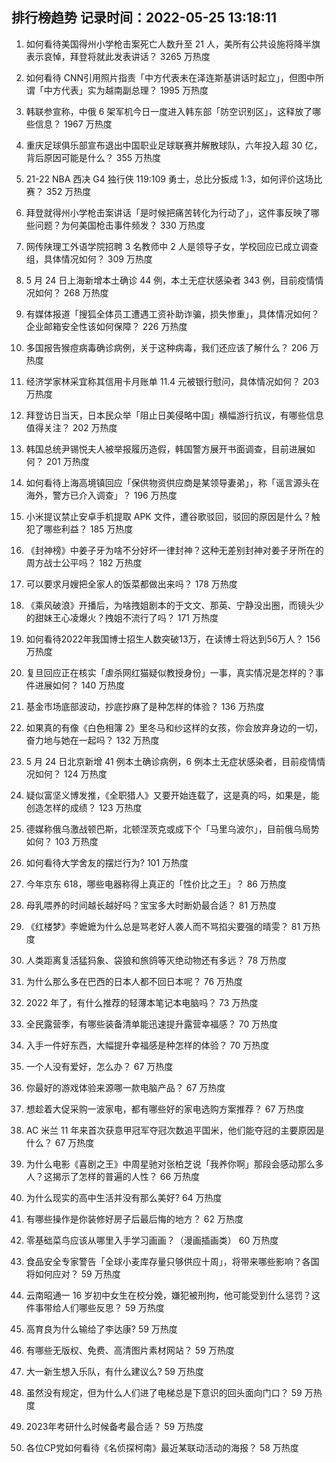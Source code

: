 
## 排行榜趋势 记录时间：2022-05-25 13:18:11
  
  1. 如何看待美国得州小学枪击案死亡人数升至 21 人，美所有公共设施将降半旗表示哀悼，拜登将就此发表讲话？ 3265 万热度
    
  2. 如何看待 CNN引用照片指责「中方代表未在泽连斯基讲话时起立」，但图中所谓「中方代表」实为越南副总理？ 1995 万热度
    
  3. 韩联参宣称，中俄 6 架军机今日一度进入韩东部「防空识别区」，这释放了哪些信息？ 1967 万热度
    
  4. 重庆足球俱乐部宣布退出中国职业足球联赛并解散球队，六年投入超 30 亿，背后原因可能是什么？ 355 万热度
    
  5. 21-22 NBA 西决 G4 独行侠 119:109 勇士，总比分扳成 1:3，如何评价这场比赛？ 352 万热度
    
  6. 拜登就得州小学枪击案讲话「是时候把痛苦转化为行动了」，这件事反映了哪些问题？为何美国枪击事件频发？ 330 万热度
    
  7. 网传陕理工外语学院招聘 3 名教师中 2 人是领导子女，学校回应已成立调查组，具体情况如何？ 309 万热度
    
  8. 5 月 24 日上海新增本土确诊 44 例，本土无症状感染者 343 例，目前疫情情况如何？ 268 万热度
    
  9. 有媒体报道「搜狐全体员工遭遇工资补助诈骗，损失惨重」，具体情况如何？企业邮箱安全性该如何保障？ 226 万热度
    
  10. 多国报告猴痘病毒确诊病例，关于这种病毒，我们还应该了解什么？ 206 万热度
    
  11. 经济学家林采宜称其信用卡月账单 11.4 元被银行慰问，具体情况如何？ 203 万热度
    
  12. 拜登访日当天，日本民众举「阻止日美侵略中国」横幅游行抗议，有哪些信息值得关注？ 202 万热度
    
  13. 韩国总统尹锡悦夫人被举报履历造假，韩国警方展开书面调查，目前进展如何？ 201 万热度
    
  14. 如何看待上海高境镇回应「保供物资供应商是某领导妻弟」，称「谣言源头在海外，警方已介入调查」？ 196 万热度
    
  15. 小米提议禁止安卓手机提取 APK 文件，遭谷歌驳回，驳回的原因是什么？触犯了哪些利益？ 185 万热度
    
  16. 《封神榜》中姜子牙为啥不分好坏一律封神？这种无差别封神对姜子牙所在的周方战士公平吗？ 182 万热度
    
  17. 可以要求月嫂把全家人的饭菜都做出来吗？ 178 万热度
    
  18. 《乘风破浪》开播后，为啥拽姐剧本的于文文、那英、宁静没出圈，而镜头少的甜妹王心凌爆火？拽姐不流行了吗？ 171 万热度
    
  19. 如何看待2022年我国博士招生人数突破13万，在读博士将达到56万人？ 156 万热度
    
  20. 复旦回应正在核实「虐杀网红猫疑似教授身份」一事，真实情况是怎样的？事件进展如何？ 140 万热度
    
  21. 基金市场底部波动，抄底抄麻了是种怎样的体验？ 136 万热度
    
  22. 如果真的有像《白色相簿 2》里冬马和纱这样的女孩，你会放弃身边的一切，奋力地与她在一起吗？ 132 万热度
    
  23. 5 月 24 日北京新增 41 例本土确诊病例，6 例本土无症状感染者，目前疫情情况如何？ 124 万热度
    
  24. 疑似富坚义博发推，《全职猎人》又要开始连载了，这是真的吗，如果是，能创造怎样的成绩？ 123 万热度
    
  25. 德媒称俄乌激战顿巴斯，北顿涅茨克或成下个「马里乌波尔」，目前俄乌局势如何？ 103 万热度
    
  26. 如何看待大学舍友的摆烂行为? 101 万热度
    
  27. 今年京东 618，哪些电器称得上真正的「性价比之王」？ 86 万热度
    
  28. 母乳喂养的时间越长越好吗？宝宝多大时断奶最合适？ 81 万热度
    
  29. 《红楼梦》李嬷嬷为什么总是骂老好人袭人而不骂掐尖要强的晴雯？ 81 万热度
    
  30. 人类距离复活猛犸象、袋狼和旅鸽等灭绝动物还有多远？ 78 万热度
    
  31. 为什么那么多在巴西的日本人都不回日本呢？ 76 万热度
    
  32. 2022 年了，有什么推荐的轻薄本笔记本电脑吗？ 73 万热度
    
  33. 全民露营季，有哪些装备清单能迅速提升露营幸福感？ 70 万热度
    
  34. 入手一件好东西，大幅提升幸福感是种怎样的体验？ 70 万热度
    
  35. 一个人没有爱好，怎么办？ 67 万热度
    
  36. 你最好的游戏体验来源哪一款电脑产品？ 67 万热度
    
  37. 想趁着大促采购一波家电，都有哪些好的家电选购方案推荐？ 67 万热度
    
  38. AC 米兰 11 年来首次获意甲冠军夺冠次数追平国米，他们能夺冠的主要原因是什么？ 67 万热度
    
  39. 为什么电影《喜剧之王》中周星驰对张柏芝说「我养你啊」那段会感动那么多人？这揭示了怎样的普遍的人性？ 66 万热度
    
  40. 为什么现实的高中生活并没有那么美好? 64 万热度
    
  41. 有哪些操作是你装修好房子后最后悔的地方？ 62 万热度
    
  42. 零基础菜鸟应该从哪里入手学习画画？（漫画插画类） 60 万热度
    
  43. 食品安全专家警告「全球小麦库存量只够供应十周」，将带来哪些影响？各国将如何应对？ 59 万热度
    
  44. 云南昭通一 16 岁初中女生在校分娩，嫌犯被刑拘，他可能受到什么惩罚？这件事带给人们哪些反思？ 59 万热度
    
  45. 高育良为什么输给了李达康? 59 万热度
    
  46. 有哪些无版权、免费、高清图片素材网站？ 59 万热度
    
  47. 大一新生想入乐队，有什么建议么? 59 万热度
    
  48. 虽然没有规定，但为什么人们进了电梯总是下意识的回头面向门口？ 59 万热度
    
  49. 2023年考研什么时候备考最合适？ 59 万热度
    
  50. 各位CP党如何看待《名侦探柯南》最近某联动活动的海报？ 58 万热度
    